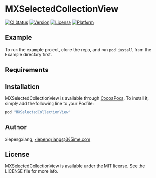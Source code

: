 # MXSelectedCollectionView

[![CI Status](http://img.shields.io/travis/xiepengxiang/MXSelectedCollectionView.svg?style=flat)](https://travis-ci.org/xiepengxiang/MXSelectedCollectionView)
[![Version](https://img.shields.io/cocoapods/v/MXSelectedCollectionView.svg?style=flat)](http://cocoapods.org/pods/MXSelectedCollectionView)
[![License](https://img.shields.io/cocoapods/l/MXSelectedCollectionView.svg?style=flat)](http://cocoapods.org/pods/MXSelectedCollectionView)
[![Platform](https://img.shields.io/cocoapods/p/MXSelectedCollectionView.svg?style=flat)](http://cocoapods.org/pods/MXSelectedCollectionView)

## Example

To run the example project, clone the repo, and run `pod install` from the Example directory first.

## Requirements

## Installation

MXSelectedCollectionView is available through [CocoaPods](http://cocoapods.org). To install
it, simply add the following line to your Podfile:

```ruby
pod "MXSelectedCollectionView"
```

## Author

xiepengxiang, xiepengxiang@365ime.com

## License

MXSelectedCollectionView is available under the MIT license. See the LICENSE file for more info.

